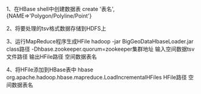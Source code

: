 1、在HBase shell中创建数据表
create '表名', {NAME=>'Polygon/Polyline/Point'}

2、将要处理的tsv格式数据存储到HDFS上

3、运行MapReduce程序生成HFile
hadoop -jar BigGeoDataHbaseLoader.jar class路径 -Dhbase.zookeeper.quorum=zookeeper集群地址 输入空间数据tsv文件路径 输出HFile路径 空间数据表名

4、将HFile添加到HBase表中
hbase org.apache.hadoop.hbase.mapreduce.LoadIncrementalHFiles HFile路径 空间数据表名
